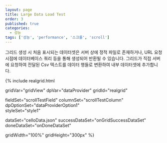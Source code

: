 ```yaml
---
layout: page
title: Large Data Load Test
order: 3
published: true
categories:
  - 성능
tags: ['성능', 'performance', '스크롤', 'scroll']
---
```


그리드 생성 시 처음 표시되는 데이터셋은 서버 상에 정적 파일로 존재하거나, URL 요청 시점에 데이터베이스 쿼리 등을 통해 생성되어 반환될 수 있습니다. 그리드가 직접 서버에 요청하여 전달된 Csv 텍스트를 데이터 행들로 변환하여 내부 데이터셋에 추가합니다.

<script>
  var onGridSuccessDataSet = function(data, textStatus, jqXHR) {
    dataProvider.setRows(data);
  }
  var onDoneDataSet = function() {

  }
</script>

{% include realgrid.html

  gridVar="gridView"
  dpVar="dataProvider"
  gridId="realgrid"

  fieldSet="scrollTestField"
  columnSet="scrollTestColumn"
  dpOptionSet="dataProviderOption1"  
  styleSet="style1"

  dataSet="celloData.json"
  successDataSet="onGridSuccessDataSet"
  doneDataSet="onDoneDataSet"

  gridWidth="100%"
  gridHeight="300px" %}
